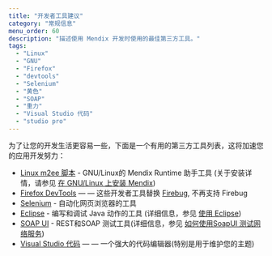 ```yaml
---
title: "开发者工具建议"
category: "常规信息"
menu_order: 60
description: "描述使用 Mendix 开发时使用的最佳第三方工具。"
tags:
  - "Linux"
  - "GNU"
  - "Firefox"
  - "devtools"
  - "Selenium"
  - "黄色"
  - "SOAP"
  - "重力"
  - "Visual Studio 代码"
  - "studio pro"
---
```


为了让您的开发生活更容易一些，下面是一个有用的第三方工具列表，这将加速您的应用开发努力：

* [Linux m2ee 脚本](https://github.com/mendix/m2ee-tools) - GNU/Linux的 Mendix Runtime 助手工具 (关于安装详情，请参见 [在 GNU/Linux 上安装 Mendix](https://github.com/mendix/m2ee-tools/blob/master/doc/README.md))
* [Firefox DevTools](https://www.mozilla.org/en-US/firefox/developer/?utm_source=firebug&utm_medium=lp&utm_campaign=switch&utm_content=landingpage) — — 这些开发者工具替换 [Firebug](https://getfirebug.com/), 不再支持 Firebug
* [Selenium](https://www.seleniumhq.org/) - 自动化网页浏览器的工具
* [Eclipse](http://www.eclipse.org/downloads/) - 编写和调试 Java 动作的工具 (详细信息，参见 [使用 Eclipse](/refguide/using-eclipse))
* [SOAP UI](https://www.soapui.org/) - REST和SOAP 测试工具(详细信息，参见 [如何使用SoapUI 测试网络服务](/howto/testing/testing-web-services-using-soapui))
* [Visual Studio 代码](https://code.visualstudio.com/) — — 一个强大的代码编辑器(特别是用于维护您的主题)
